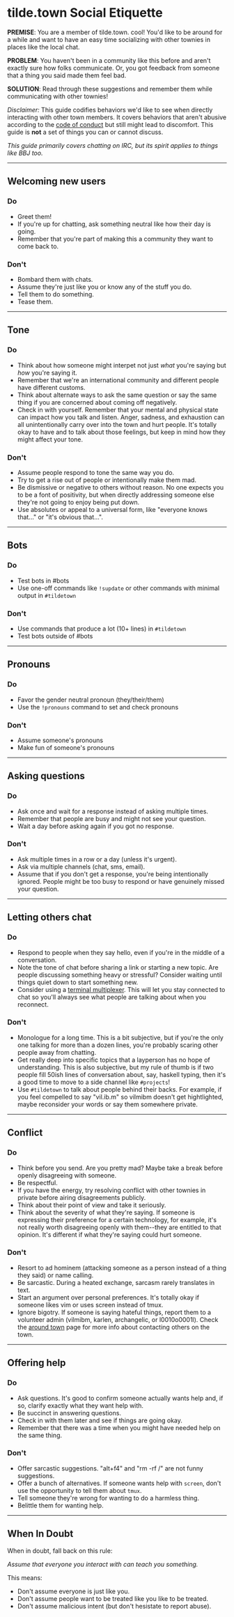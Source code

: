 # tilde.town Social Etiquette

**PREMISE**: You are a member of tilde.town. cool! You'd like to be around for
a while and want to have an easy time socializing with other townies in places
like the local chat.

**PROBLEM**: You haven't been in a community like this before and aren't
exactly sure how folks communicate. Or, you got feedback from someone that a
thing you said made them feel bad.

**SOLUTION**: Read through these suggestions and remember them while
communicating with other townies!

_Disclaimer:_ This guide codifies behaviors we'd like to see when directly
interacting with other town members. It covers behaviors that aren't abusive
according to the [code of conduct](conduct.html) but still might lead to
discomfort. This guide is **not** a set of things you can or cannot discuss.

_This guide primarily covers chatting on IRC, but its spirit applies to things
like BBJ too._

---

## Welcoming new users

### Do

- Greet them!
- If you're up for chatting, ask something neutral like how their day is
  going.
- Remember that you're part of making this a community they want to come back
  to.

### Don't

- Bombard them with chats.
- Assume they're just like you or know any of the stuff you do.
- Tell them to do something.
- Tease them.

---

## Tone

### Do

- Think about how someone might interpet not just _what_ you're saying but
  _how_ you're saying it.
- Remember that we're an international community and different people have
  different customs.
- Think about alternate ways to ask the same question or say the same thing if
  you are concerned about coming off negatively.
- Check in with yourself. Remember that your mental and physical state can
  impact how you talk and listen. Anger, sadness, and exhaustion can all
  unintentionally carry over into the town and hurt people. It's totally okay
  to have and to talk about those feelings, but keep in mind how they might
  affect your tone.

### Don't

- Assume people respond to tone the same way you do.
- Try to get a rise out of people or intentionally make them mad.
- Be dismissive or negative to others without reason. No one expects you to be
  a font of positivity, but when directly addressing someone else they're not
  going to enjoy being put down.
- Use absolutes or appeal to a universal form, like "everyone knows that..."
  or "it's obvious that...".

---

## Bots

### Do

- Test bots in #bots
- Use one-off commands like `!supdate` or other commands with minimal output
  in `#tildetown`

### Don't

- Use commands that produce a lot (10+ lines) in `#tildetown`
- Test bots outside of #bots

---

## Pronouns

### Do

- Favor the gender neutral pronoun (they/their/them)
- Use the `!pronouns` command to set and check pronouns

### Don't

- Assume someone's pronouns
- Make fun of someone's pronouns

---

## Asking questions

### Do

- Ask once and wait for a response instead of asking multiple times.
- Remember that people are busy and might not see your question.
- Wait a day before asking again if you got no response.

### Don't

- Ask multiple times in a row or a day (unless it's urgent).
- Ask via multiple channels (chat, sms, email).
- Assume that if you don't get a response, you're being intentionally ignored.
  People might be too busy to respond or have genuinely missed your question.

---

## Letting others chat

### Do

- Respond to people when they say hello, even if you're in the middle of a
  conversation.
- Note the tone of chat before sharing a link or starting a new topic. Are
  people discussing something heavy or stressful? Consider waiting until
  things quiet down to start something new.
- Consider using a [terminal
  multiplexer](https://www.ocf.berkeley.edu/~ckuehl/tmux/). This will let you
  stay connected to chat so you'll always see what people are talking about
  when you reconnect.

### Don't

- Monologue for a long time. This is a bit subjective, but if you're the only
  one talking for more than a dozen lines, you're probably scaring other
  people away from chatting.
- Get really deep into specific topics that a layperson has no hope of
  understanding. This is also subjective, but my rule of thumb is if two
  people fill 50ish lines of conversation about, say, haskell typing, then
  it's a good time to move to a side channel like `#projects`!
- Use `#tildetown` to talk about people behind their backs. For example, if you
  feel compelled to say "vil.ib.m" so vilmibm doesn't get hightlighted, maybe
  reconsider your words or say them somewhere private.

---

## Conflict

### Do

- Think before you send. Are you pretty mad? Maybe take a break before openly
  disagreeing with someone.
- Be respectful.
- If you have the energy, try resolving conflict with other townies in private
  before airing disagreements publicly.
- Think about their point of view and take it seriously.
- Think about the severity of what they're saying. If someone is expressing
  their preference for a certain technology, for example, it's not really
  worth disagreeing openly with them--they are entitled to that opinion. It's
  different if what they're saying could hurt someone.

### Don't

- Resort to ad hominem (attacking someone as a person instead of a thing they
  said) or name calling.
- Be sarcastic. During a heated exchange, sarcasm rarely translates in text.
- Start an argument over personal preferences. It's totally okay if someone
  likes vim or uses screen instead of tmux.
- Ignore bigotry. If someone is saying hateful things, report them to a
  volunteer admin (vilmibm, karlen, archangelic, or l0010o0001l). Check the
  [around town](aroud_town.html) page for more info about contacting others on
  the town.

---

## Offering help

### Do

- Ask questions. It's good to confirm someone actually wants help and, if so,
  clarify exactly what they want help with.
- Be succinct in answering questions.
- Check in with them later and see if things are going okay.
- Remember that there was a time when you might have needed help on the same
  thing.

### Don't

- Offer sarcastic suggestions. "alt+f4" and "rm -rf /" are not funny
  suggestions.
- Offer a bunch of alternatives. If someone wants help with `screen`, don't
  use the opportunity to tell them about `tmux`.
- Tell someone they're wrong for wanting to do a harmless thing.
- Belittle them for wanting help.

---

## When In Doubt

When in doubt, fall back on this rule:

_Assume that everyone you interact with can teach you something._

This means:

- Don't assume everyone is just like you.
- Don't assume people want to be treated like you like to be treated.
- Don't assume malicious intent (but don't hesistate to report abuse).
